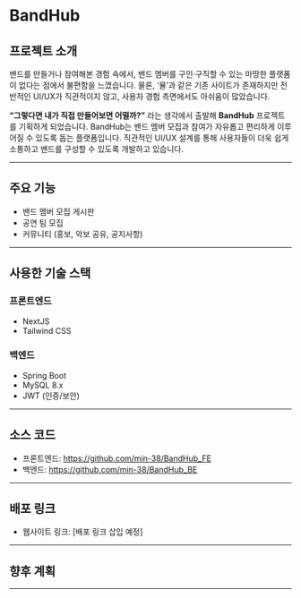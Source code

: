# BandHub

## 프로젝트 소개

밴드를 만들거나 참여해본 경험 속에서, 밴드 멤버를 구인·구직할 수 있는 마땅한 플랫폼이 없다는 점에서 불편함을 느꼈습니다. 물론, ‘뮬’과 같은 기존 사이트가 존재하지만 전반적인 UI/UX가 직관적이지 않고, 사용자 경험 측면에서도 아쉬움이 많았습니다.

**“그렇다면 내가 직접 만들어보면 어떨까?”** 라는 생각에서 출발해 **BandHub** 프로젝트를 기획하게 되었습니다. BandHub는 밴드 멤버 모집과 참여가 자유롭고 편리하게 이루어질 수 있도록 돕는 플랫폼입니다. 직관적인 UI/UX 설계를 통해 사용자들이 더욱 쉽게 소통하고 밴드를 구성할 수 있도록 개발하고 있습니다.

---

## 주요 기능

- 밴드 멤버 모집 게시판
- 공연 팀 모집
- 커뮤니티 (홍보, 악보 공유, 공지사항)

---

## 사용한 기술 스택

### 프론트엔드
- NextJS
- Tailwind CSS

### 백엔드
- Spring Boot
- MySQL 8.x
- JWT (인증/보안)

---

## 소스 코드

- 프론트엔드:  https://github.com/min-38/BandHub_FE
- 백엔드:     https://github.com/min-38/BandHub_BE

---

## 배포 링크

- 웹사이트 링크: [배포 링크 삽입 예정]

---


## 향후 계획

---

